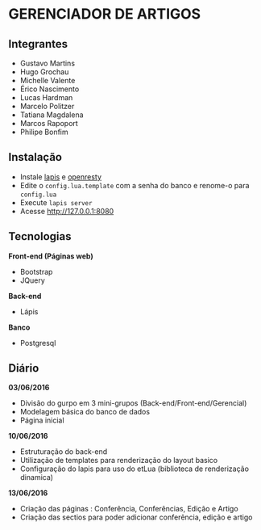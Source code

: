 GERENCIADOR DE ARTIGOS
===================

Integrantes
-------------
 - Gustavo Martins
 - Hugo Grochau
 - Michelle Valente
 - Érico Nascimento
 - Lucas Hardman
 - Marcelo Politzer
 - Tatiana Magdalena
 - Marcos Rapoport
 - Philipe Bonfim

Instalação
-------------
* Instale [lapis](http://leafo.net/lapis/reference/getting_started.html) e [openresty](https://openresty.org/en/installation.html)
* Edite o `config.lua.template` com a senha do banco e renome-o para `config.lua`
* Execute `lapis server`
* Acesse http://127.0.0.1:8080

Tecnologias
-------------
**Front-end (Páginas web)**
-  Bootstrap
-   JQuery

**Back-end**
-   Lápis

**Banco**
-   Postgresql

Diário
-------------
**03/06/2016**
-   Divisão do gurpo em 3 mini-grupos (Back-end/Front-end/Gerencial)
-   Modelagem básica do banco de dados
-   Página inicial

**10/06/2016**
-   Estruturação do back-end
-   Utilização de templates para renderização do layout basico
-   Configuração do lapis para uso do etLua (biblioteca de renderização dinamica)

**13/06/2016**
-   Criação das páginas : Conferência, Conferências, Edição e Artigo
-   Criação das sectios para poder adicionar conferência, edição e artigo
